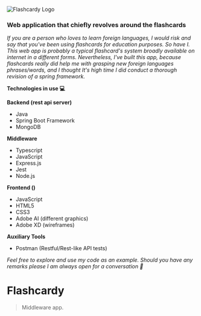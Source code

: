 ![Flashcardy Logo](https://flashcardy.s3.eu-central-1.amazonaws.com/flashcardy.svg)

### Web application that chiefly revolves around the flashcards
*If you are a person who loves to learn foreign languages, I would risk and say that
you've been using flashcards for education purposes. So have I. This web app is probably
a typical flashcard's system broadly available on internet in a different forms.
Nevertheless, I've built this app, because flashcards really did help me with grasping new 
foreign languages phrases/words, and I thought It's high time I did conduct a thorough
revision of a spring framework.*

**Technologies in use 💻**

**Backend (rest api server)**
- Java
- Spring Boot Framework
- MongoDB

**Middleware**
- Typescript
- JavaScript
- Express.js
- Jest
- Node.js

**Frontend ()**
- JavaScript
- HTML5
- CSS3
- Adobe AI (different graphics)
- Adobe XD (wireframes)

**Auxiliary Tools**
- Postman (Restful/Rest-like API tests)

*Feel free to explore and use my code as an example. Should you have any
remarks please I am always open for a conversation 📨*

# Flashcardy

> Middleware app.



